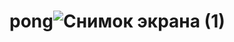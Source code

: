 # pong![Снимок экрана (1)](https://user-images.githubusercontent.com/76593888/170829969-68cccc41-d5d2-4b8c-8737-77987ebbda68.png)

